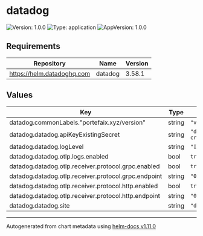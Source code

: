 # datadog

![Version: 1.0.0](https://img.shields.io/badge/Version-1.0.0-informational?style=flat-square) ![Type: application](https://img.shields.io/badge/Type-application-informational?style=flat-square) ![AppVersion: 1.0.0](https://img.shields.io/badge/AppVersion-1.0.0-informational?style=flat-square)

## Requirements

| Repository | Name | Version |
|------------|------|---------|
| https://helm.datadoghq.com | datadog | 3.58.1 |

## Values

| Key | Type | Default | Description |
|-----|------|---------|-------------|
| datadog.commonLabels."portefaix.xyz/version" | string | `"v0.54.0"` |  |
| datadog.datadog.apiKeyExistingSecret | string | `"datadog-agent-credentials"` |  |
| datadog.datadog.logLevel | string | `"INFO"` |  |
| datadog.datadog.otlp.logs.enabled | bool | `true` |  |
| datadog.datadog.otlp.receiver.protocol.grpc.enabled | bool | `true` |  |
| datadog.datadog.otlp.receiver.protocol.grpc.endpoint | string | `"0.0.0.0:4317"` |  |
| datadog.datadog.otlp.receiver.protocol.http.enabled | bool | `true` |  |
| datadog.datadog.otlp.receiver.protocol.http.endpoint | string | `"0.0.0.0:4318"` |  |
| datadog.datadog.site | string | `"datadoghq.com"` |  |

----------------------------------------------
Autogenerated from chart metadata using [helm-docs v1.11.0](https://github.com/norwoodj/helm-docs/releases/v1.11.0)
